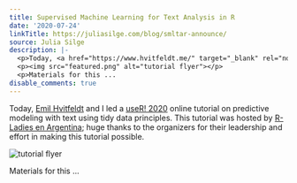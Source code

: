 ```yaml
---
title: Supervised Machine Learning for Text Analysis in R
date: '2020-07-24'
linkTitle: https://juliasilge.com/blog/smltar-announce/
source: Julia Silge
description: |-
  <p>Today, <a href="https://www.hvitfeldt.me/" target="_blank" rel="noopener">Emil Hvitfeldt</a> and I led a <a href="https://user2020.r-project.org/" target="_blank" rel="noopener">useR! 2020</a> online tutorial on predictive modeling with text using tidy data principles. This tutorial was hosted by <a href="https://github.com/RLadiesEnArgentina/user2020tutorial" target="_blank" rel="noopener">R-Ladies en Argentina</a>; huge thanks to the organizers for their leadership and effort in making this tutorial possible.</p>
  <p><img src="featured.png" alt="tutorial flyer"></p>
  <p>Materials for this ...
disable_comments: true
---
```

<p>Today, <a href="https://www.hvitfeldt.me/" target="_blank" rel="noopener">Emil Hvitfeldt</a> and I led a <a href="https://user2020.r-project.org/" target="_blank" rel="noopener">useR! 2020</a> online tutorial on predictive modeling with text using tidy data principles. This tutorial was hosted by <a href="https://github.com/RLadiesEnArgentina/user2020tutorial" target="_blank" rel="noopener">R-Ladies en Argentina</a>; huge thanks to the organizers for their leadership and effort in making this tutorial possible.</p>
<p><img src="featured.png" alt="tutorial flyer"></p>
<p>Materials for this ...